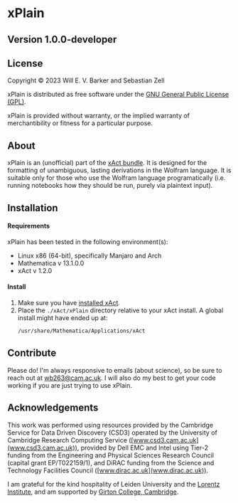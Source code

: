 # xPlain 
## Version 1.0.0-developer

## License

Copyright © 2023 Will E. V. Barker and Sebastian Zell 

xPlain is distributed as free software under the [GNU General Public License (GPL)](https://www.gnu.org/licenses/gpl-3.0.en.html).

xPlain is provided without warranty, or the implied warranty of merchantibility or fitness for a particular purpose.

## About

xPlain is an (unofficial) part of the [xAct bundle](http://www.xact.es/). It is designed for the formatting of unambiguous, lasting derivations in the Wolfram language. It is suitable only for those who use the Wolfram language programatically (i.e. running notebooks how they should be run, purely via plaintext input).

## Installation

#### Requirements 

xPlain has been tested in the following environment(s):
- Linux x86 (64-bit), specifically Manjaro and Arch
- Mathematica v 13.1.0.0
- xAct v 1.2.0

#### Install 

1. Make sure you have [installed xAct](http://www.xact.es/download.html).
2. Place the `./xAct/xPlain` directory relative to your xAct install. A global install might have ended up at: 
	```bash
	/usr/share/Mathematica/Applications/xAct
	```

## Contribute

Please do! I'm always responsive to emails (about science), so be sure to reach out at [wb263@cam.ac.uk](mailto:wb263@cam.ac.uk). I will also do my best to get your code working if you are just trying to use xPlain.

## Acknowledgements

This work was performed using resources provided by the Cambridge Service for Data Driven Discovery (CSD3) operated by the University of Cambridge Research Computing Service ([www.csd3.cam.ac.uk](www.csd3.cam.ac.uk)), provided by Dell EMC and Intel using Tier-2 funding from the Engineering and Physical Sciences Research Council (capital grant EP/T022159/1), and DiRAC funding from the Science and Technology Facilities Council ([www.dirac.ac.uk](www.dirac.ac.uk)).

I am grateful for the kind hospitality of Leiden University and the [Lorentz Institute](https://www.lorentz.leidenuniv.nl/), and am supported by [Girton College, Cambridge](https://www.girton.cam.ac.uk/).
